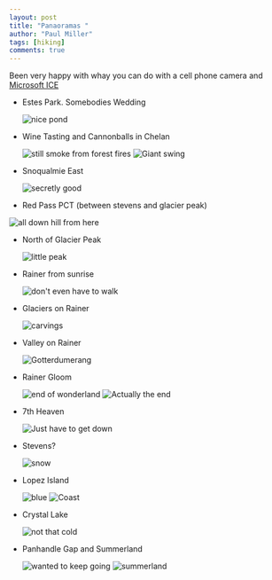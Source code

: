 ```yaml
--- 
layout: post
title: "Panaoramas "
author: "Paul Miller"
tags: [hiking]
comments: true
---
```


Been very happy with whay you can do with a cell phone camera and [Microsoft ICE](https://www.microsoft.com/en-us/research/product/computational-photography-applications/image-composite-editor/)

- Estes Park. Somebodies Wedding

  ![nice pond](https://images.weserv.nl/?w=650&url=https://v0gp7a.ch.files.1drv.com/y4m8bE9kDD-FqPshCOKmwFuBHnvg3GaLMdIEE5EGGvW2Q8j0ZPbIaJ22zTxiNr-h4Xz7ao6rSXwL6S__cY8nzm_yrWGWqNq4q0QBHO2f9wBWG83zEsB6CDNQb__P0cebJSR1lXPMEujqrdXLOvEREozSCxTLpO6l2CNbyO4E_VoylyuP2cFtb5c1gqWrsW9JKja5ItDJL6UXDMrHKa6_R5_dA?width=864&height=232&cropmode=none)
- Wine Tasting and Cannonballs in Chelan

  ![still smoke from forest fires](https://images.weserv.nl/?w=650&url=https://tej00w.ch.files.1drv.com/y4mzK9eVf7ARvZUio_V-nTmOrXLEbB1-ezohmnpA9scff-S1HqDw4L839eH9kd8i1SzyJ5h7KWoKnYKBKc1W-zkIThH-R0ioaA-tcAW9jG53mWKmo9buuw1-X1pUIyAIyChoyB8UjD3J67VbE4E8VmApp5SiOjfXI1kUvN5N5RT-jlVyV28J2_x6ufiEiBdFBcfWMwkwsjXgBuPBld70JUf1Q)
  ![Giant swing](https://images.weserv.nl/?w=650&url=https://gf8lrw.bn.files.1drv.com/y4m41g2USQh8M1sDyq-EC2iPGIReniorHTG4_rFSYvSCA2vIZNfxKn1yGJY7SFA_3BOkzmREZqNBSRqytPDQDV92w3qCMFJmENGyPDfDlEfjBGug5MQez2nxE5wfIbGbIAnNRm45cN9Fjns7mYfMkImIs4L1K8XqXcVmrqDkHhLy76d7ko66vAoWnN8a_XsJ3C_Dj6rlCP_Wpa7HTXJsZs74A)
- Snoqualmie East

  ![secretly good](https://images.weserv.nl/?w=650&url=https://jbsssq.ch.files.1drv.com/y4mPR-jFoWwI4od7Sc-wD2xEkIyJavursgvE8rkBE5qdDvpei0BSLc-rAOXRUNiEwbMCVtq6bJgtlbsvPTpGDUm2Ly3JpbJzAZyLLOuFH5DYdAZPER2YT8R-93bDbEDP7Q7GUlejoVHj3o-fgc_vDwKwKHUK-qKgmKj_YzhBFgHu2lWjJI68jGr2LVErhNJnp6bUVXLG5YLTycvEJgHGhANBA)
  
 - Red Pass PCT (between stevens and glacier peak)

  ![all down hill from here](https://images.weserv.nl/?w=650&url=https://vy8qpg.bl.files.1drv.com/y4mu8kvCqyP4rmKdz80EE3Kz6pENSKiqIswka_yZD4gMrm1Ko6aGmwwXyjl2z4VNjxxRmlHBDHrrcjOgCnPFBqaVhhWUcGtryYvk_Mx9wQjYi12MlBB5xSMfuxiGd5-pGDX_PvKwjZ7sRRvF1p-wlPXxikbAWxE_hgCvEhq2sdAs-CZ0Ml2p7oIdeZImLNEa1y-HxGZIlKCnK4yPIuJ76g48Q)
- North of Glacier Peak 

  ![little peak](https://images.weserv.nl/?w=650&url=https://xo8hpg.bl.files.1drv.com/y4mBtbXibcVyFzHdmNkOzCazk7BoamHodMSoZTabPhxNmtV8SdY0vqtmusCTOFHCNaObT0zdVI5kJjMK9tTnKi4r99kGCZHjv0Gcus3rHCUVPVVq3KP1sFKqSWtDEDDduzpknTMMRY5oTlY59wuY5AysIfbcWOwV_i6GR8dKHynRnpUPErk9QdTAoTmKCKz6hq5mi-GKysHfFSlquBTcmRnBw?width=10680&height=2538&cropmode=none)
- Rainer from sunrise

  ![don't even have to walk](https://images.weserv.nl/?w=650&url=https://m1bdyq.dm.files.1drv.com/y4m70aoTdgAMNJUjo1Y7RSWeVR6HrMVw4WhTp_uz_GKzlWEDOcZv0vxNXvunW8wUKaY70pSl6ANs4XfXBJb9yBRJPQazMhZTR2nK7TdlRia7x6ZvCY5ecFJrj65SsPU-8Vc9CvsCE_vtJMsjdbRfmwXY0G3YtdYZB3FCY2w8nR38SIserhXtS-Ps5IeTUW-kzWBNLdPadP4iCcUzISmrmMv9Q)
- Glaciers on Rainer

  ![carvings](https://images.weserv.nl/?w=650&url=https://yvjm4q.dm.files.1drv.com/y4mQ0o7XVfkHEdkLMEpvFb-bwZrjxvJJRXMm4fqyKAntQZogZbPK-pFQ_50NAqU_neAYIq63TJw4W5c4vhjq070uJf_2BonGIlbHradc2oY0rgOu7vx3UGFm2rsK_Rr521AmIwvQyiS1V_JnnmY_nbhmNNFpcwVIACFiSrQh41mziolpN3coXWfagXmMbuSXk_eGE6JIZJzK9issBOXbSeHhw)
- Valley on Rainer

  ![Gotterdumerang](https://images.weserv.nl/?w=650&url=https://bltusq.dm.files.1drv.com/y4m1tZM3Nd34CW41RSLdi61Rm12ZaYqZjVRuVg4Qf_7dMeIDNAuDHaXcDz53CgVFMpG44qMwXi-Krb7c2Y_AzkMARIJuPQFXrwtHIECDZz4VsGmF1jbXmIWEjocy0_SGhFKes01Re2BfbUA03g7o2Ye_XTD2ZGz5nFKPS3uP0nqerdN7qXscRuI1q3O1yDrycNDq_Q9bsaYYQI9oXB8Va0ZFQ)
- Rainer Gloom

  ![end of wonderland](https://images.weserv.nl/?w=650&url=https://nsufba.dm.files.1drv.com/y4mI1MWoiWdB_H3QtpFGAF8weH56_EJv25iaLLp-z8dpYx9XGYzxfvGCkSjMoR2M-WA26bNbj_0GR1Dn0a41MtDE0MpcwzqcC9MDUsN4VvQrLPsVPGmJ4oTxOVbl5B07WYkYHuAGKoViUW5XsOIqbfc1gIKRHSz9YzyWkc-7OGr8c8sr3tlXfHYhAvSKxQrCKS2pl614hVDC_bgejkmu28Vfw)
  ![Actually the end](https://images.weserv.nl/?w=650&url=https://yvjn4q.dm.files.1drv.com/y4mXZT1rCBO1j7L8Iom2rCujFq2V9mnemY516aNKu5wWMVW5gvZghHUuiJqYO_j0ZITws9FhI3K2Zjx-l7JIqwqPgGNrHoY8nCCAabkwrK3Te15svA3cXzEftcKW7TcMCGwmnNzbS7tg4BHwvg5QWit-TrR8hMm9RZ6dNUriJ8FcaH7duw3P2N04r4MT1jUF2Q6OC4l7tevM2HjiwunRTqjKw)
- 7th Heaven 

  ![Just have to get down](https://images.weserv.nl/?w=650&url=https://bltrsq.dm.files.1drv.com/y4mieoEWoT9WN_CA4T1heUiJjvz0uOCY5Lv18ECECIvK94n2QgIFhyzMB_tnBz6bZc3-Kx_6VBss49Sm1aFf061dljQOIbMDad9FmQbt3go1omO4El6RifUD8uxvubaxO8ecq0Uu36zKLdaVA6V45EB6m_B98oBkFoBBuEJ0jDxbtjQlMMR6oDvVR2FWwARfgEriEAS0SlFB3AK3xse9kUCRw)
- Stevens?

  ![snow](https://images.weserv.nl/?w=650&url=https://v98bkg.dm.files.1drv.com/y4m7zeolJxdYgzG7BV9WAi_3lt0MVMYbAT9ifTWL6rkkDWe4y69XswRB_YV9lTqNj1-ORcnyg8F8pC2sdgjGSWHUkmoRAf4cKEzW_yL5I-bhP8yv0jf8YYTDdvEcz7LE8EKKROwi5a8If2BHTbCB3S97ORXS78C8ZSxGesqPpcdPXVjRbp3s36oYbAsBWwrvoi6SfMcmxpHpByKhAc-2NfQWw)
- Lopez Island 

  ![blue](https://images.weserv.nl/?w=650&url=https://kqiyfa.dm.files.1drv.com/y4mVcYtqpYr_tUFmOIx5A7hi-IW9ecCk-0eiNMJjFRDw5-bq1hDPtrzyBSGj3F_Hie_SPnvIwaXow3-aRogyvbzvgvAg9M8nejxnGdfsOvcDLLOmZ3WlyJeZ0gBi9kajlo9tmMcqV8nEUDdHLzs56bXAxGc5DiQtzPALH5uFOe2WC4xisvicbeJ-f9sDYlUeZRpp9GQFmgd4xDIyRxg6IyoGA)
  ![Coast](https://images.weserv.nl/?w=650&url=https://a0dnkq.sn.files.1drv.com/y4mZn2Hrq3AhMuYDUlGoOhZtvlPhcR3xtP7-EOnG6y-wffKPT2BWMfemrCv_ObOXnTt5RlzoMcns7iEYfMlZHjCkqnyjmqLVKNIXcz5XNLvsA03RueBwBNDx27fqGFpyXQQU7nHxW-U0cS0rQlJJn_2ITldCndJGbfxFvocTBwwcIiKFDEjEhbJx9_dieHOGslrcXGmi1CFErh5W5v4ElETYw)
- Crystal Lake

  ![not that cold](https://images.weserv.nl/?w=650&url=https://4we9dq.dm.files.1drv.com/y4m6_3zmcQnwxUqI8DFgni1PdxfDz3IGf1Cn7aLij9f9WEGTj8OQYA8JDFh7hJneq69Xg3FG4EBjQT6oTA7hGVJzjLYmmPQbXW4QwDn-UtzPYG0nW4tLA5jqj0-YsuaTCspnI1Afq6S2cliNlDRCsNLhTfVDVv34Gn34n8ysoqQnq2rpooi1MbCrIRqO4wKIdou3dmF7Av4lkiJB8D1w2WRQw)
- Panhandle Gap and Summerland

  ![wanted to keep going](https://images.weserv.nl/?w=650&url=https://s42osg.dm.files.1drv.com/y4mS-K0RlhC1YDXIhi7x9igyrx7II5sixNKZCg9-pTMtNBQkL52nFDy49XQ80c0ze9IgbA8jVugJt5VU2bNWeRv20I-kndsF2AMIIj2IMRtNsUgwO52h2EmA44lvVgS271TvoV5i3O4MY2UC9TQ0-SZjjV8Vz_zukleEVqDVZlC-WJSDDQfeYDhnPJUlAjzUB8LOdOkw0iox5qg-eAtI1MdSQ)
  ![summerland](https://images.weserv.nl/?w=650&url=https://rezjhq.dm.files.1drv.com/y4m66t5BTJ-RoUrptQek-YqPSwimaAgY0ckVpCSHCZ6zEHemrsqddf2veJZkG-SGy-oVjaFI8Y8iasKaz0Wx8vZElWT-BVofYs9_SpcVKU1q2QCsDLQj6ozr_CCokcRCeADJ88nQja58IedDbMXzEIsGw2eR8D_dNGqWnGmPPpyL3FmOFK5cAyPsfdjcAOhggqeHiBOZ-zF-jeOrXwE37U4hg)
  